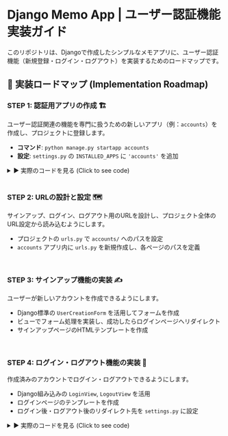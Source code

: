 # Django Memo App | ユーザー認証機能 実装ガイド

このリポジトリは、Djangoで作成したシンプルなメモアプリに、ユーザー認証機能（新規登録・ログイン・ログアウト）を実装するためのロードマップです。

## 🚀 実装ロードマップ (Implementation Roadmap)

### STEP 1: 認証用アプリの作成 🏗️

ユーザー認証関連の機能を専門に扱うための新しいアプリ（例：`accounts`）を作成し、プロジェクトに登録します。

-   **コマンド**: `python manage.py startapp accounts`
-   **設定**: `settings.py` の `INSTALLED_APPS` に `'accounts'` を追加

<details>
<summary>▶︎ 実際のコードを見る (Click to see code)</summary>

> **1. `accounts` アプリの作成**
>
> ターミナルで以下のコマンドを実行します。
>
> ```bash
> python manage.py startapp accounts
> ```
>
> **2. プロジェクトへのアプリ登録**
>
> `memoproject/settings.py` ファイルを開き、`INSTALLED_APPS` リストに新しいアプリを追加します。
>
> ```python:memoproject/settings.py
> INSTALLED_APPS = [
>     'django.contrib.admin',
>     'django.contrib.auth',
>     'django.contrib.contenttypes',
>     'django.contrib.sessions',
>     'django.contrib.messages',
>     'django.contrib.staticfiles',
>     'memos.apps.MemosConfig',
>     'accounts.apps.AccountsConfig', # この行を追加
> ]
> ```
>
> > **Note:** `apps.py` 内のクラス名 (`AccountsConfig`) を指定する、よりモダンな書き方を採用しています。

</details>
<br>

### STEP 2: URLの設計と設定 🗺️

サインアップ、ログイン、ログアウト用のURLを設計し、プロジェクト全体のURL設定から読み込むようにします。

-   プロジェクトの `urls.py` で `accounts/` へのパスを設定
-   `accounts` アプリ内に `urls.py` を新規作成し、各ページのパスを定義
<br>

### STEP 3: サインアップ機能の実装 ✍️

ユーザーが新しいアカウントを作成できるようにします。

-   Django標準の `UserCreationForm` を活用してフォームを作成
-   ビューでフォーム処理を実装し、成功したらログインページへリダイレクト
-   サインアップページのHTMLテンプレートを作成

<br>


### STEP 4: ログイン・ログアウト機能の実装 🚪

作成済みのアカウントでログイン・ログアウトできるようにします。

-   Django組み込みの `LoginView`, `LogoutView` を活用
-   ログインページのテンプレートを作成
-   ログイン後・ログアウト後のリダイレクト先を `settings.py` に設定

<details>
<summary>▶︎ 実際のコードを見る (Click to see code)</summary>

**URL、テンプレート、設定ファイルの編集**

Djangoに標準で用意されている認証ビューを活用し、少ないコードでログイン・ログアウト機能を実装します。

```python
# --- accounts/urls.py ---
# ログインとログアウトのURLを追加します。

from django.urls import path
# 認証ビュー（LoginView, LogoutView）をインポート
from django.contrib.auth import views as auth_views
from . import views

app_name = 'accounts'

urlpatterns = [
    path('signup/', views.signup_view, name='signup'),
    
    # /accounts/login/ へのアクセスでLoginViewを呼び出す
    # テンプレートは 'accounts/login.html' を使用
    path('login/', auth_views.LoginView.as_view(template_name='accounts/login.html'), name='login'),
    
    # /accounts/logout/ へのアクセスでLogoutViewを呼び出す
    path('logout/', auth_views.LogoutView.as_view(), name='logout'),
]


# --- accounts/templates/accounts/login.html (新規作成) ---
# ログインフォーム用のテンプレートを新規作成します。

{% extends 'base.html' %}

{% block title %}ログイン{% endblock %}

{% block content %}
<h1 class="page-title">ログイン</h1>

<form method="post" class="memo-form">
    {% csrf_token %}
    
    {{ form.as_p }}

    <button type="submit" class="btn btn-primary">ログイン</button>
</form>
{% endblock %}


# --- memoproject/settings.py ---
# ログイン・ログアウト後のリダイレクト先を追記します。
# ファイルの末尾あたりに追加してください。

# ... (既存の設定) ...

# ログイン成功後にリダイレクトされるURL
LOGIN_REDIRECT_URL = '/' 

# ログアウト成功後にリダイレクトされるURL
# LOGOUT_REDIRECT_URL = '/' # デフォルトでログインページに飛ぶので、トップに戻したい場合はこの設定を追加```

> **Note:** `LoginView` と `LogoutView` を使うことで、ビューを自分で書く必要がなくなり、URLとテンプレートを用意するだけで機能が完成します。

</details>
<br>


### STEP 5: メモとユーザーの関連付け 🔗

どのユーザーがどのメモを作成したかを記録できるように、`Memo`モデルを更新します。

-   `Memo` モデルに `User` モデルへの `ForeignKey` を追加
-   モデルの変更をデータベースに反映 (`makemigrations` & `migrate`)
<br>

### STEP 6: 既存メモ機能の改修 🔒

メモの作成と表示が、ログインしているユーザーに限定されるように修正します。

-   `@login_required` デコレータをビューに追加してアクセスを制限
-   メモを保存する際に、リクエストから取得したユーザー情報を自動で紐付け
-   メモ一覧には、ログイン中のユーザーが作成したものだけを表示
<br>

### STEP 7: テンプレートの全体改修 ✨

ユーザーのログイン状態に応じて、ページの表示を動的に変更します。

-   ナビゲーションに「ようこそ、〇〇さん」「ログイン」「ログアウト」リンクを追加
-   各ページのデザインを微調整し、新しい機能と一貫性を持たせる
<br>

